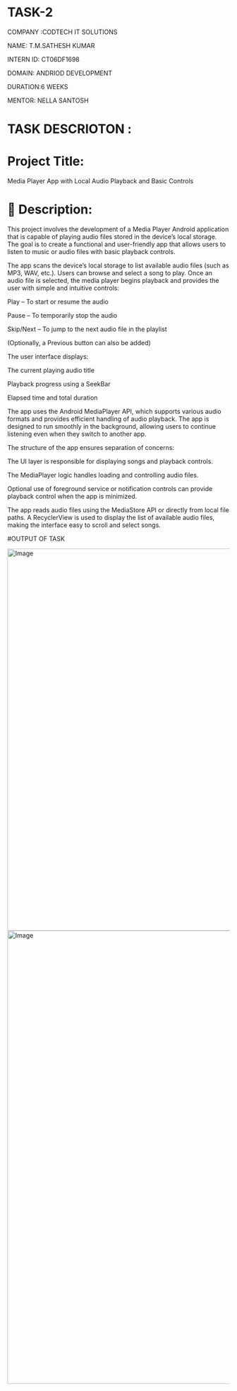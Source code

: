 # TASK-2
COMPANY :CODTECH IT SOLUTIONS

NAME: T.M.SATHESH KUMAR

INTERN ID: CT06DF1698

DOMAIN: ANDRIOD DEVELOPMENT

DURATION:6 WEEKS

MENTOR: NELLA SANTOSH

# TASK DESCRIOTON :
# Project Title:
Media Player App with Local Audio Playback and Basic Controls

# 🔸 Description:
This project involves the development of a Media Player Android application that is capable of playing audio files stored in the device’s local storage. The goal is to create a functional and user-friendly app that allows users to listen to music or audio files with basic playback controls.

The app scans the device’s local storage to list available audio files (such as MP3, WAV, etc.). Users can browse and select a song to play. Once an audio file is selected, the media player begins playback and provides the user with simple and intuitive controls:

Play – To start or resume the audio

Pause – To temporarily stop the audio

Skip/Next – To jump to the next audio file in the playlist

(Optionally, a Previous button can also be added)

The user interface displays:

The current playing audio title

Playback progress using a SeekBar

Elapsed time and total duration

The app uses the Android MediaPlayer API, which supports various audio formats and provides efficient handling of audio playback. The app is designed to run smoothly in the background, allowing users to continue listening even when they switch to another app.

The structure of the app ensures separation of concerns:

The UI layer is responsible for displaying songs and playback controls.

The MediaPlayer logic handles loading and controlling audio files.

Optional use of foreground service or notification controls can provide playback control when the app is minimized.

The app reads audio files using the MediaStore API or directly from local file paths. A RecyclerView is used to display the list of available audio files, making the interface easy to scroll and select songs.

#OUTPUT OF TASK

<img width="1920" height="864" alt="Image" src="https://github.com/user-attachments/assets/085511bb-f323-462e-9046-c3b25ed360fb" />
<img width="1920" height="1025" alt="Image" src="https://github.com/user-attachments/assets/f0a30f3c-f7c6-4b2b-b5f4-4640cfdd5ac1" />

